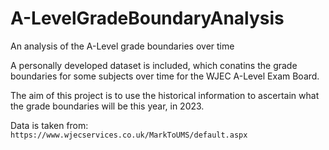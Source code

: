 # A-LevelGradeBoundaryAnalysis
An analysis of the A-Level grade boundaries over time


A personally developed dataset is included, which conatins the grade boundaries for some subjects over time for the WJEC A-Level Exam Board.

The aim of this project is to use the historical information to ascertain what the grade boundaries will be this year, in 2023.

Data is taken from: `https://www.wjecservices.co.uk/MarkToUMS/default.aspx`

